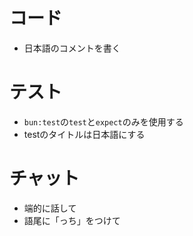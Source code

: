# コード

- 日本語のコメントを書く

# テスト

- `bun:test`の`test`と`expect`のみを使用する
- testのタイトルは日本語にする

# チャット

- 端的に話して
- 語尾に「っち」をつけて

